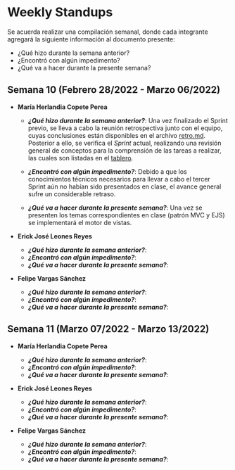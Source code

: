 # Weekly Standups

Se acuerda realizar una compilación semanal, donde cada integrante agregará la siguiente información al documento presente:

* ¿Qué hizo durante la semana anterior?
* ¿Encontró con algún impedimento?
* ¿Qué va a hacer durante la presente semana?

## Semana 10 (Febrero 28/2022 - Marzo 06/2022)

* **María Herlandia Copete Perea**
  - ***¿Qué hizo durante la semana anterior?***: Una vez finalizado el Sprint previo, se lleva a cabo la reunión retrospectiva junto con el equipo, cuyas conclusiones están disponibles en el archivo [retro.md](https://github.com/mariecp27/grupo_8_ComicVSManga/blob/main/retro.md). Posterior a ello, se verifica el *Sprint* actual, realizando una revisión general de conceptos para la comprensión de las tareas a realizar, las cuales son listadas en el [tablero](https://trello.com/b/5NV9TSYP/3-proyecto-integrador-digital-house-3rd-sprint).
  
  - ***¿Encontró con algún impedimento?***: Debido a que los conocimientos técnicos necesarios para llevar a cabo el tercer Sprint aún no habían sido presentados en clase, el avance general sufre un considerable retraso.
  
  - ***¿Qué va a hacer durante la presente semana?***: Una vez se presenten los temas correspondientes en clase (patrón MVC y EJS) se implementará el motor de vistas.

* **Erick José Leones Reyes**
  - ***¿Qué hizo durante la semana anterior?***:
  - ***¿Encontró con algún impedimento?***:
  - ***¿Qué va a hacer durante la presente semana?***:

* **Felipe Vargas Sánchez**
  - ***¿Qué hizo durante la semana anterior?***:
  - ***¿Encontró con algún impedimento?***:
  - ***¿Qué va a hacer durante la presente semana?***:
 
 
 ## Semana 11 (Marzo 07/2022 - Marzo 13/2022)

* **María Herlandia Copete Perea**
  - ***¿Qué hizo durante la semana anterior?***:
  - ***¿Encontró con algún impedimento?***:
  - ***¿Qué va a hacer durante la presente semana?***:

* **Erick José Leones Reyes**
  - ***¿Qué hizo durante la semana anterior?***:
  - ***¿Encontró con algún impedimento?***:
  - ***¿Qué va a hacer durante la presente semana?***:

* **Felipe Vargas Sánchez**
  - ***¿Qué hizo durante la semana anterior?***:
  - ***¿Encontró con algún impedimento?***:
  - ***¿Qué va a hacer durante la presente semana?***:
